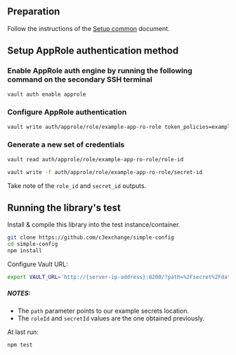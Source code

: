 ## Preparation

Follow the instructions of the [Setup common](./SETUP_COMMON.md) document.

## Setup AppRole authentication method

### Enable AppRole auth engine by running the following command on the secondary SSH terminal

```bash
vault auth enable approle
```

### Configure AppRole authentication

```bash
vault write auth/approle/role/example-app-ro-role token_policies=example-app-ro period=1h token_ttl=10m token_max_ttl=10m
```

### Generate a new set of credentials

```bash
vault read auth/approle/role/example-app-ro-role/role-id

vault write -f auth/approle/role/example-app-ro-role/secret-id
```

Take note of the `role_id` and `secret_id` outputs.

## Running the library's test

Install & compile this library into the test instance/container.

```bash
git clone https://github.com/c3exchange/simple-config
cd simple-config
npm install
```

Configure Vault URL:

```bash
export VAULT_URL='http://{server-ip-address}:8200/?path=%2Fsecret%2Fdata%2Fexample_app%2Fv1&roleId={role_id}&secretId={secret_id}'
```

##### NOTES:

* The `path` parameter points to our example secrets location.
* The `roleId` and `secretId` values are the one obtained previously.

At last run:

```bash
npm test
```
